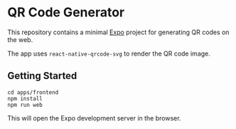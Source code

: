 # QR Code Generator

This repository contains a minimal [Expo](https://expo.dev) project for generating QR codes on the web.

The app uses `react-native-qrcode-svg` to render the QR code image.

## Getting Started

```
cd apps/frontend
npm install
npm run web
```

This will open the Expo development server in the browser.

